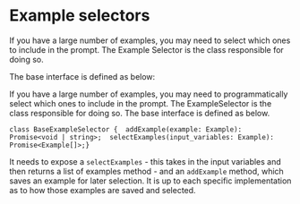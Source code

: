 Example selectors
=================

If you have a large number of examples, you may need to select which ones to include in the prompt. The Example Selector is the class responsible for doing so.

The base interface is defined as below:

If you have a large number of examples, you may need to programmatically select which ones to include in the prompt. The ExampleSelector is the class responsible for doing so. The base interface is defined as below.

    class BaseExampleSelector {  addExample(example: Example): Promise<void | string>;  selectExamples(input_variables: Example): Promise<Example[]>;}

It needs to expose a `selectExamples` - this takes in the input variables and then returns a list of examples method - and an `addExample` method, which saves an example for later selection. It is up to each specific implementation as to how those examples are saved and selected.